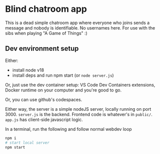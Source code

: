 # Blind chatroom app

This is a dead simple chatroom app where everyone who joins sends a message and nobody is identifiable. No usernames here. For use with the sibs when playing "A Game of Things" :)

## Dev environment setup

Either:
- install node v18
- install deps and run npm start (or `node server.js`)

Or, just use the dev container setup: VS Code Dev Containers extensions, Docker runtime on your computer and you're good to go.

Or, you can use github's codespaces.

Either way, the server is a simple nodeJS server, locally running on port 3000. `server.js` is the backend. Frontend code is whatever's in `public/`. `app.js` has client-side javascript logic.

In a terminal, run the following and follow normal webdev loop

```sh
npm i
# start local server
npm start
```

